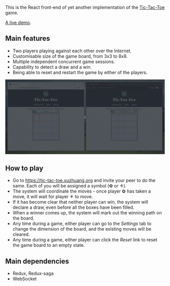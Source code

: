 This is the React front-end of yet another implementation of the [Tic-Tac-Toe](https://en.wikipedia.org/wiki/Tic-tac-toe) game.

[A live demo](https://tic-tac-toe.xuzhuang.org).

## Main features  
* Two players playing against each other over the Internet.  
* Customisable size of the game board, from 3x3 to 8x8.  
* Multiple independent concurrent game sessions.  
* Capability to detect a draw and a win.  
* Being able to reset and restart the game by either of the players.  

![GIF demo](docs/tic-tac-toe.gif?raw=true "GIF demo")
  
## How to play  
* Go to https://tic-tac-toe.xuzhuang.org and invite your peer to do the same. Each of you will be assigned a symbol (✿ or ⚘).  
* The system will coordinate the moves - once player ✿ has taken a move, it will wait for player ⚘ to move.  
* If it has become clear that neither player can win, the system will declare a draw, even before all the boxes have been filled.  
* When a winner comes up, the system will mark out the winning path on the board.  
* Any time during a game, either player can go to the *Settings* tab to change the dimension of the board, and the existing moves will be cleared.  
* Any time during a game, either player can click the *Reset* link to reset the game board to an empty state.

## Main dependencies  
* Redux, Redux-saga
* WebSocket
